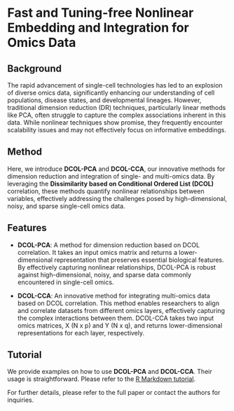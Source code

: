 # Fast and Tuning-free Nonlinear Embedding and Integration for Omics Data

## Background

The rapid advancement of single-cell technologies has led to an explosion of diverse omics data, significantly enhancing our understanding of cell populations, disease states, and developmental lineages. However, traditional dimension reduction (DR) techniques, particularly linear methods like PCA, often struggle to capture the complex associations inherent in this data. While nonlinear techniques show promise, they frequently encounter scalability issues and may not effectively focus on informative embeddings.

## Method

Here, we introduce **DCOL-PCA** and **DCOL-CCA**, our innovative methods for dimension reduction and integration of single- and multi-omics data. By leveraging the **Dissimilarity based on Conditional Ordered List (DCOL)** correlation, these methods quantify nonlinear relationships between variables, effectively addressing the challenges posed by high-dimensional, noisy, and sparse single-cell omics data.

## Features
- **DCOL-PCA**: A method for dimension reduction based on DCOL correlation. It takes an input omics matrix and returns a lower-dimensional representation that preserves essential biological features. By effectively capturing nonlinear relationships, DCOL-PCA is robust against high-dimensional, noisy, and sparse data commonly encountered in single-cell omics.

- **DCOL-CCA**: An innovative method for integrating multi-omics data based on DCOL correlation. This method enables researchers to align and correlate datasets from different omics layers, effectively capturing the complex interactions between them. DCOL-CCA takes two input omics matrices, X (N x p) and Y (N x q), and returns lower-dimensional representations for each layer, respectively.

## Tutorial
We provide examples on how to use **DCOL-PCA** and **DCOL-CCA**. Their usage is straightforward. Please refer to the [R Markdown tutorial](https://github.com/hey-LSJ/DCOL-PCA-CCA/blob/main/tutorial/tutorial.Rmd).




For further details, please refer to the full paper or contact the authors for inquiries.
